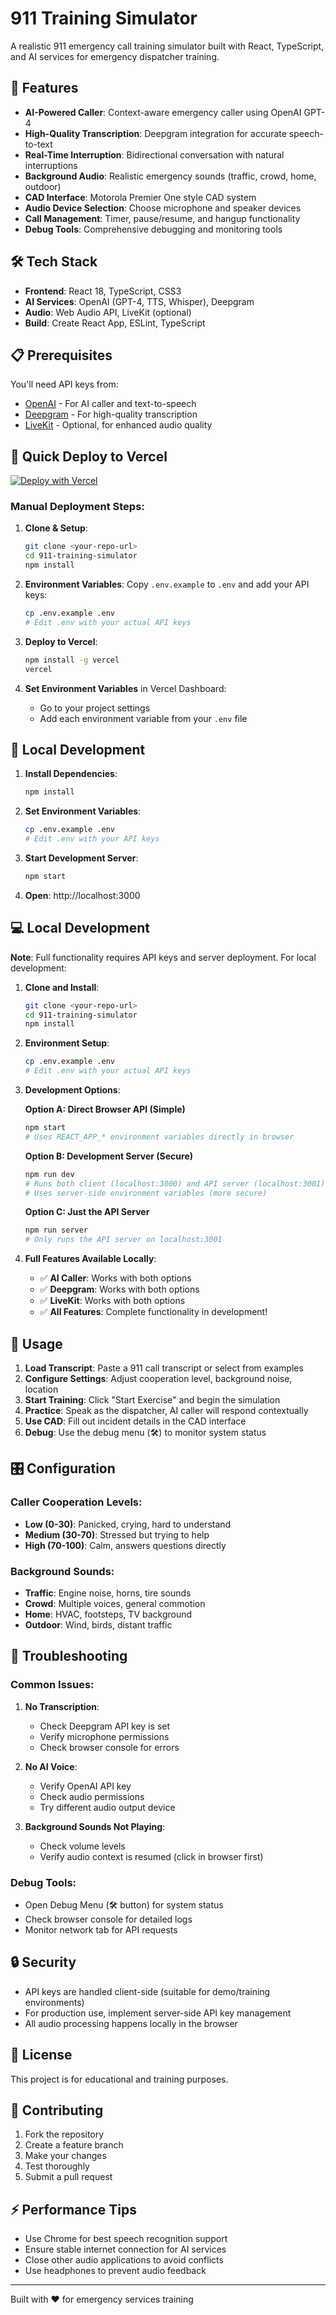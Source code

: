 # 911 Training Simulator

A realistic 911 emergency call training simulator built with React, TypeScript, and AI services for emergency dispatcher training.

## 🚀 Features

- **AI-Powered Caller**: Context-aware emergency caller using OpenAI GPT-4
- **High-Quality Transcription**: Deepgram integration for accurate speech-to-text
- **Real-Time Interruption**: Bidirectional conversation with natural interruptions
- **Background Audio**: Realistic emergency sounds (traffic, crowd, home, outdoor)
- **CAD Interface**: Motorola Premier One style CAD system
- **Audio Device Selection**: Choose microphone and speaker devices
- **Call Management**: Timer, pause/resume, and hangup functionality
- **Debug Tools**: Comprehensive debugging and monitoring tools

## 🛠️ Tech Stack

- **Frontend**: React 18, TypeScript, CSS3
- **AI Services**: OpenAI (GPT-4, TTS, Whisper), Deepgram
- **Audio**: Web Audio API, LiveKit (optional)
- **Build**: Create React App, ESLint, TypeScript

## 📋 Prerequisites

You'll need API keys from:
- [OpenAI](https://platform.openai.com/api-keys) - For AI caller and text-to-speech
- [Deepgram](https://console.deepgram.com/) - For high-quality transcription
- [LiveKit](https://cloud.livekit.io/) - Optional, for enhanced audio quality

## 🚀 Quick Deploy to Vercel

[![Deploy with Vercel](https://vercel.com/button)](https://vercel.com/new/clone?repository-url=https://github.com/yourusername/911-training-simulator)

### Manual Deployment Steps:

1. **Clone & Setup**:
   ```bash
   git clone <your-repo-url>
   cd 911-training-simulator
   npm install
   ```

2. **Environment Variables**:
   Copy `.env.example` to `.env` and add your API keys:
   ```bash
   cp .env.example .env
   # Edit .env with your actual API keys
   ```

3. **Deploy to Vercel**:
   ```bash
   npm install -g vercel
   vercel
   ```

4. **Set Environment Variables** in Vercel Dashboard:
   - Go to your project settings
   - Add each environment variable from your `.env` file

## 🔧 Local Development

1. **Install Dependencies**:
   ```bash
   npm install
   ```

2. **Set Environment Variables**:
   ```bash
   cp .env.example .env
   # Edit .env with your API keys
   ```

3. **Start Development Server**:
   ```bash
   npm start
   ```

4. **Open**: http://localhost:3000

## 💻 Local Development

**Note**: Full functionality requires API keys and server deployment. For local development:

1. **Clone and Install**:
   ```bash
   git clone <your-repo-url>
   cd 911-training-simulator
   npm install
   ```

2. **Environment Setup**:
   ```bash
   cp .env.example .env
   # Edit .env with your actual API keys
   ```

3. **Development Options**:

   **Option A: Direct Browser API (Simple)**
   ```bash
   npm start
   # Uses REACT_APP_* environment variables directly in browser
   ```

   **Option B: Development Server (Secure)**
   ```bash
   npm run dev
   # Runs both client (localhost:3000) and API server (localhost:3001)
   # Uses server-side environment variables (more secure)
   ```

   **Option C: Just the API Server**
   ```bash
   npm run server
   # Only runs the API server on localhost:3001
   ```

4. **Full Features Available Locally**:
   - ✅ **AI Caller**: Works with both options
   - ✅ **Deepgram**: Works with both options  
   - ✅ **LiveKit**: Works with both options
   - ✅ **All Features**: Complete functionality in development!

## 📖 Usage

1. **Load Transcript**: Paste a 911 call transcript or select from examples
2. **Configure Settings**: Adjust cooperation level, background noise, location
3. **Start Training**: Click "Start Exercise" and begin the simulation
4. **Practice**: Speak as the dispatcher, AI caller will respond contextually
5. **Use CAD**: Fill out incident details in the CAD interface
6. **Debug**: Use the debug menu (🛠️) to monitor system status

## 🎛️ Configuration

### Caller Cooperation Levels:
- **Low (0-30)**: Panicked, crying, hard to understand
- **Medium (30-70)**: Stressed but trying to help
- **High (70-100)**: Calm, answers questions directly

### Background Sounds:
- **Traffic**: Engine noise, horns, tire sounds
- **Crowd**: Multiple voices, general commotion
- **Home**: HVAC, footsteps, TV background
- **Outdoor**: Wind, birds, distant traffic

## 🐛 Troubleshooting

### Common Issues:

1. **No Transcription**:
   - Check Deepgram API key is set
   - Verify microphone permissions
   - Check browser console for errors

2. **No AI Voice**:
   - Verify OpenAI API key
   - Check audio permissions
   - Try different audio output device

3. **Background Sounds Not Playing**:
   - Check volume levels
   - Verify audio context is resumed (click in browser first)

### Debug Tools:
- Open Debug Menu (🛠️ button) for system status
- Check browser console for detailed logs
- Monitor network tab for API requests

## 🔒 Security

- API keys are handled client-side (suitable for demo/training environments)
- For production use, implement server-side API key management
- All audio processing happens locally in the browser

## 📝 License

This project is for educational and training purposes.

## 🤝 Contributing

1. Fork the repository
2. Create a feature branch
3. Make your changes
4. Test thoroughly
5. Submit a pull request

## ⚡ Performance Tips

- Use Chrome for best speech recognition support
- Ensure stable internet connection for AI services
- Close other audio applications to avoid conflicts
- Use headphones to prevent audio feedback

---

Built with ❤️ for emergency services training